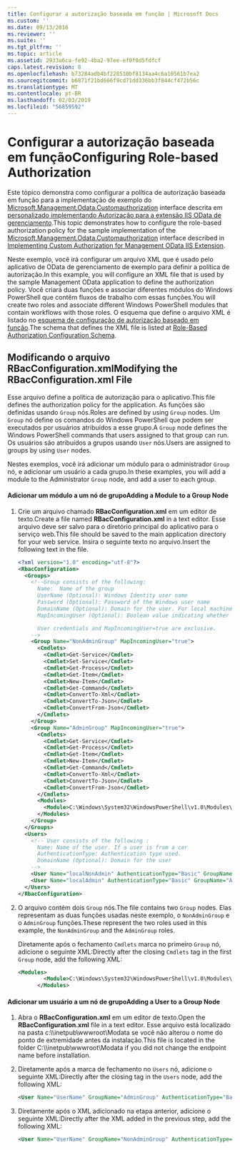 ```yaml
---
title: Configurar a autorização baseada em função | Microsoft Docs
ms.custom: ''
ms.date: 09/13/2016
ms.reviewer: ''
ms.suite: ''
ms.tgt_pltfrm: ''
ms.topic: article
ms.assetid: 2933a6ca-fe92-4ba2-97ee-ef0f0d5fdfcf
caps.latest.revision: 8
ms.openlocfilehash: b73284adb4bf228510bf8134aa4c6a10561b7ea2
ms.sourcegitcommit: b6871f21bd666f9cd71dd336bb3f844cf472b56c
ms.translationtype: MT
ms.contentlocale: pt-BR
ms.lasthandoff: 02/03/2019
ms.locfileid: "56859592"
---
```

# <a name="configuring-role-based-authorization"></a><span data-ttu-id="d7677-102">Configurar a autorização baseada em função</span><span class="sxs-lookup"><span data-stu-id="d7677-102">Configuring Role-based Authorization</span></span>

<span data-ttu-id="d7677-103">Este tópico demonstra como configurar a política de autorização baseada em função para a implementação de exemplo do [Microsoft.Management.Odata.Customauthorization](/dotnet/api/Microsoft.Management.Odata.CustomAuthorization) interface descrita em [personalizado implementando Autorização para a extensão IIS OData de gerenciamento](./implementing-custom-authorization-for-a-management-odata-web-service.md).</span><span class="sxs-lookup"><span data-stu-id="d7677-103">This topic demonstrates how to configure the role-based authorization policy for the sample implementation of the [Microsoft.Management.Odata.Customauthorization](/dotnet/api/Microsoft.Management.Odata.CustomAuthorization) interface described in [Implementing Custom Authorization for Management OData IIS Extension](./implementing-custom-authorization-for-a-management-odata-web-service.md).</span></span>

<span data-ttu-id="d7677-104">Neste exemplo, você irá configurar um arquivo XML que é usado pelo aplicativo de OData de gerenciamento de exemplo para definir a política de autorização.</span><span class="sxs-lookup"><span data-stu-id="d7677-104">In this example, you will configure an XML file that is used by the sample Management OData application to define the authorization policy.</span></span> <span data-ttu-id="d7677-105">Você criará duas funções e associar diferentes módulos do Windows PowerShell que contêm fluxos de trabalho com essas funções.</span><span class="sxs-lookup"><span data-stu-id="d7677-105">You will create two roles and associate different Windows PowerShell modules that contain workflows with those roles.</span></span> <span data-ttu-id="d7677-106">O esquema que define o arquivo XML é listado no [esquema de configuração de autorização baseado em função](./role-based-authorization-configuration-schema.md).</span><span class="sxs-lookup"><span data-stu-id="d7677-106">The schema that defines the XML file is listed at [Role-Based Authorization Configuration Schema](./role-based-authorization-configuration-schema.md).</span></span>

## <a name="modifying-the-rbacconfigurationxml-file"></a><span data-ttu-id="d7677-107">Modificando o arquivo RBacConfiguration.xml</span><span class="sxs-lookup"><span data-stu-id="d7677-107">Modifying the RBacConfiguration.xml File</span></span>

<span data-ttu-id="d7677-108">Esse arquivo define a política de autorização para o aplicativo.</span><span class="sxs-lookup"><span data-stu-id="d7677-108">This file defines the authorization policy for the application.</span></span> <span data-ttu-id="d7677-109">As funções são definidas usando `Group` nós.</span><span class="sxs-lookup"><span data-stu-id="d7677-109">Roles are defined by using `Group` nodes.</span></span> <span data-ttu-id="d7677-110">Um `Group` nó define os comandos do Windows PowerShell que podem ser executados por usuários atribuídos a esse grupo.</span><span class="sxs-lookup"><span data-stu-id="d7677-110">A `Group` node defines the Windows PowerShell commands that users assigned to that group can run.</span></span> <span data-ttu-id="d7677-111">Os usuários são atribuídos a grupos usando `User` nós.</span><span class="sxs-lookup"><span data-stu-id="d7677-111">Users are assigned to groups by using `User` nodes.</span></span>

<span data-ttu-id="d7677-112">Nestes exemplos, você irá adicionar um módulo para o administrador `Group` nó, e adicionar um usuário a cada grupo.</span><span class="sxs-lookup"><span data-stu-id="d7677-112">In these examples, you will add a module to the Administrator `Group` node, and add a user to each group.</span></span>

#### <a name="adding-a-module-to-a-group-node"></a><span data-ttu-id="d7677-113">Adicionar um módulo a um nó de grupo</span><span class="sxs-lookup"><span data-stu-id="d7677-113">Adding a Module to a Group Node</span></span>

1. <span data-ttu-id="d7677-114">Crie um arquivo chamado **RBacConfiguration.xml** em um editor de texto.</span><span class="sxs-lookup"><span data-stu-id="d7677-114">Create a file named **RBacConfiguration.xml** in a text editor.</span></span> <span data-ttu-id="d7677-115">Esse arquivo deve ser salvo para o diretório principal do aplicativo para o serviço web.</span><span class="sxs-lookup"><span data-stu-id="d7677-115">This file should be saved to the main application directory for your web service.</span></span> <span data-ttu-id="d7677-116">Insira o seguinte texto no arquivo.</span><span class="sxs-lookup"><span data-stu-id="d7677-116">Insert the following text in the file.</span></span>

   ```xml
   <?xml version="1.0" encoding="utf-8"?>
   <RbacConfiguration>
     <Groups>
       <!--Group consists of the following:
         Name:  Name of the group
         UserName (Optional): Windows Identity user name
         Password (Optional): Password of the Windows user name
         DomainName (Optional): Domain for the user. For local machine account either do not include them or give the machine name. Do not give empty string
         MapIncomingUser (Optional): Boolean value indicating whether to execute cmdlet in the context of network client.

         User credentials and MapIncomingUser=true are exclusive.
       -->
       <Group Name="NonAdminGroup" MapIncomingUser="true">
         <Cmdlets>
           <Cmdlet>Get-Service</Cmdlet>
           <Cmdlet>Set-Service</Cmdlet>
           <Cmdlet>Get-Process</Cmdlet>
           <Cmdlet>Get-Item</Cmdlet>
           <Cmdlet>New-Item</Cmdlet>
           <Cmdlet>Get-Command</Cmdlet>
           <Cmdlet>ConvertTo-Xml</Cmdlet>
           <Cmdlet>ConvertTo-Json</Cmdlet>
           <Cmdlet>ConvertFrom-Json</Cmdlet>
         </Cmdlets>
       </Group>
       <Group Name="AdminGroup" MapIncomingUser="true">
         <Cmdlets>
           <Cmdlet>Get-Service</Cmdlet>
           <Cmdlet>Get-Process</Cmdlet>
           <Cmdlet>Get-Item</Cmdlet>
           <Cmdlet>New-Item</Cmdlet>
           <Cmdlet>Get-Command</Cmdlet>
           <Cmdlet>ConvertTo-Xml</Cmdlet>
           <Cmdlet>ConvertTo-Json</Cmdlet>
           <Cmdlet>ConvertFrom-Json</Cmdlet>
         </Cmdlets>
         <Modules>
           <Module>C:\Windows\System32\WindowsPowerShell\v1.0\Modules\ServerManager\ServerManager.psd1</Module>
         </Modules>
       </Group>
     </Groups>
     <Users>
       <!-- User consists of the following :
         Name: Name of the user. If a user is from a cer
         AuthenticationType: Authentication type used.
         DomainName (Optional): Domain for the user
       -->
       <User Name="localNonAdmin" AuthenticationType="Basic" GroupName="NonAdminGroup" />
       <User Name="localAdmin" AuthenticationType="Basic" GroupName="AdminGroup" />
     </Users>
   </RbacConfiguration>
   ```

2. <span data-ttu-id="d7677-117">O arquivo contém dois `Group` nós.</span><span class="sxs-lookup"><span data-stu-id="d7677-117">The file contains two `Group` nodes.</span></span> <span data-ttu-id="d7677-118">Elas representam as duas funções usadas neste exemplo, o `NonAdminGroup` e o `AdminGroup` funções.</span><span class="sxs-lookup"><span data-stu-id="d7677-118">These represent the two roles used in this example, the `NonAdminGroup` and the `AdminGroup` roles.</span></span>

   <span data-ttu-id="d7677-119">Diretamente após o fechamento `Cmdlets` marca no primeiro `Group` nó, adicione o seguinte XML:</span><span class="sxs-lookup"><span data-stu-id="d7677-119">Directly after the closing `Cmdlets` tag in the first `Group` node, add the following XML:</span></span>

   ```xml
   <Modules>
           <Module>C:\Windows\System32\WindowsPowerShell\v1.0\Modules\ServerManager\ServerManager.psd1</Module>
         </Modules>
   ```

#### <a name="adding-a-user-to-a-group-node"></a><span data-ttu-id="d7677-120">Adicionar um usuário a um nó de grupo</span><span class="sxs-lookup"><span data-stu-id="d7677-120">Adding a User to a Group Node</span></span>

1. <span data-ttu-id="d7677-121">Abra o **RBacConfiguration.xml** em um editor de texto.</span><span class="sxs-lookup"><span data-stu-id="d7677-121">Open the **RBacConfiguration.xml** file in a text editor.</span></span> <span data-ttu-id="d7677-122">Esse arquivo está localizado na pasta c:\\\inetpub\wwwroot\Modata se você não alterou o nome do ponto de extremidade antes da instalação.</span><span class="sxs-lookup"><span data-stu-id="d7677-122">This file is located in the folder C:\\\inetpub\wwwroot\Modata  if you did not change the endpoint name before installation.</span></span>

2. <span data-ttu-id="d7677-123">Diretamente após a marca de fechamento no `Users` nó, adicione o seguinte XML:</span><span class="sxs-lookup"><span data-stu-id="d7677-123">Directly after the closing tag in the `Users` node, add the following XML:</span></span>

   ```xml
   <User Name="UserName" GroupName="AdminGroup" AuthenticationType="Basic" DomainName="DomainName"/>
   ```

3. <span data-ttu-id="d7677-124">Diretamente após o XML adicionado na etapa anterior, adicione o seguinte XML:</span><span class="sxs-lookup"><span data-stu-id="d7677-124">Directly after the XML added in the previous step, add the following XML:</span></span>

   ```xml
   <User Name="UserName" GroupName="NonAdminGroup" AuthenticationType="Basic" DomainName="DomainName"/>
   ```